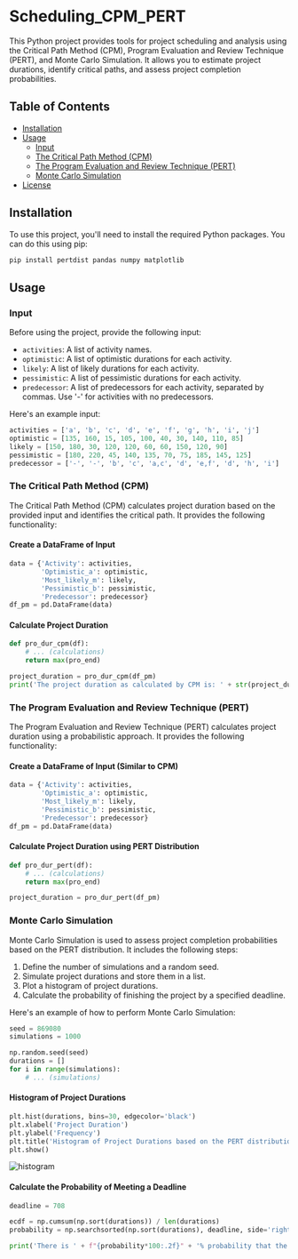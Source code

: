 # Scheduling_CPM_PERT

This Python project provides tools for project scheduling and analysis using the Critical Path Method (CPM), Program Evaluation and Review Technique (PERT), and Monte Carlo Simulation. It allows you to estimate project durations, identify critical paths, and assess project completion probabilities.

## Table of Contents
- [Installation](#installation)
- [Usage](#usage)
  - [Input](#input)
  - [The Critical Path Method (CPM)](#the-critical-path-method-cpm)
  - [The Program Evaluation and Review Technique (PERT)](#the-program-evaluation-and-review-technique-pert)
  - [Monte Carlo Simulation](#monte-carlo-simulation)
- [License](#license)

## Installation <a name="installation"></a>

To use this project, you'll need to install the required Python packages. You can do this using pip:

```bash
pip install pertdist pandas numpy matplotlib
```

## Usage <a name="usage"></a>

### Input <a name="input"></a>

Before using the project, provide the following input:

- `activities`: A list of activity names.
- `optimistic`: A list of optimistic durations for each activity.
- `likely`: A list of likely durations for each activity.
- `pessimistic`: A list of pessimistic durations for each activity.
- `predecessor`: A list of predecessors for each activity, separated by commas. Use '-' for activities with no predecessors.

Here's an example input:

```python
activities = ['a', 'b', 'c', 'd', 'e', 'f', 'g', 'h', 'i', 'j']
optimistic = [135, 160, 15, 105, 100, 40, 30, 140, 110, 85]
likely = [150, 180, 30, 120, 120, 60, 60, 150, 120, 90]
pessimistic = [180, 220, 45, 140, 135, 70, 75, 185, 145, 125]
predecessor = ['-', '-', 'b', 'c', 'a,c', 'd', 'e,f', 'd', 'h', 'i']
```

### The Critical Path Method (CPM) <a name="the-critical-path-method-cpm"></a>

The Critical Path Method (CPM) calculates project duration based on the provided input and identifies the critical path. It provides the following functionality:

#### Create a DataFrame of Input

```python
data = {'Activity': activities, 
        'Optimistic_a': optimistic,
        'Most_likely_m': likely,
        'Pessimistic_b': pessimistic,
        'Predecessor': predecessor}
df_pm = pd.DataFrame(data)
```

#### Calculate Project Duration

```python
def pro_dur_cpm(df):
    # ... (calculations)
    return max(pro_end)

project_duration = pro_dur_cpm(df_pm)
print('The project duration as calculated by CPM is: ' + str(project_duration))
```

### The Program Evaluation and Review Technique (PERT) <a name="the-program-evaluation-and-review-technique-pert"></a>

The Program Evaluation and Review Technique (PERT) calculates project duration using a probabilistic approach. It provides the following functionality:

#### Create a DataFrame of Input (Similar to CPM)

```python
data = {'Activity': activities, 
        'Optimistic_a': optimistic,
        'Most_likely_m': likely,
        'Pessimistic_b': pessimistic,
        'Predecessor': predecessor}
df_pm = pd.DataFrame(data)
```

#### Calculate Project Duration using PERT Distribution

```python
def pro_dur_pert(df):
    # ... (calculations)
    return max(pro_end)

project_duration = pro_dur_pert(df_pm)
```

### Monte Carlo Simulation <a name="monte-carlo-simulation"></a>

Monte Carlo Simulation is used to assess project completion probabilities based on the PERT distribution. It includes the following steps:

1. Define the number of simulations and a random seed.
2. Simulate project durations and store them in a list.
3. Plot a histogram of project durations.
4. Calculate the probability of finishing the project by a specified deadline.

Here's an example of how to perform Monte Carlo Simulation:

```python
seed = 869080
simulations = 1000

np.random.seed(seed)
durations = []
for i in range(simulations):
    # ... (simulations)
```

#### Histogram of Project Durations

```python
plt.hist(durations, bins=30, edgecolor='black')
plt.xlabel('Project Duration')
plt.ylabel('Frequency')
plt.title('Histogram of Project Durations based on the PERT distribution')
plt.show()
```
![histogram](https://github.com/arora-amit37/pm_cpm_pert/assets/50020662/a87022e2-39f9-4408-a68d-cbd763b3dca0)

#### Calculate the Probability of Meeting a Deadline

```python
deadline = 708

ecdf = np.cumsum(np.sort(durations)) / len(durations)
probability = np.searchsorted(np.sort(durations), deadline, side='right') / len(durations)

print('There is ' + f"{probability*100:.2f}" + '% probability that the project will be finished in ' + str(deadline) + ' days.')
```
